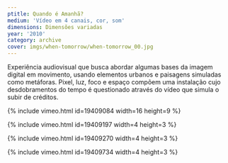 ```yaml
---
ptitle: Quando é Amanhã?
medium: 'Vídeo em 4 canais, cor, som'
dimensions: Dimensões variadas
year: '2010'
category: archive
cover: imgs/when-tomorrow/when-tomorrow_00.jpg
---
```

Experiência audiovisual que busca abordar algumas bases da imagem digital em movimento, usando elementos urbanos e paisagens simuladas como metáforas. Pixel, luz, foco e espaço compõem uma instalação cujo desdobramentos do tempo é questionado através do vídeo que simula o subir de créditos.

{% include vimeo.html id=19409084 width=16 height=9 %}

{% include vimeo.html id=19409197 width=4 height=3 %}

{% include vimeo.html id=19409270 width=4 height=3 %}

{% include vimeo.html id=19409734 width=4 height=3 %}
